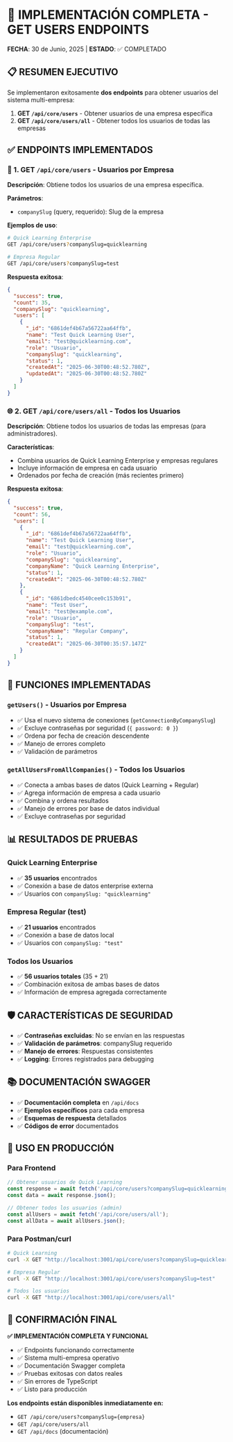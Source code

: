 # 🎯 IMPLEMENTACIÓN COMPLETA - GET USERS ENDPOINTS
**FECHA**: 30 de Junio, 2025 | **ESTADO**: ✅ COMPLETADO

## 📋 RESUMEN EJECUTIVO

Se implementaron exitosamente **dos endpoints** para obtener usuarios del sistema multi-empresa:

1. **GET `/api/core/users`** - Obtener usuarios de una empresa específica
2. **GET `/api/core/users/all`** - Obtener todos los usuarios de todas las empresas

## ✅ ENDPOINTS IMPLEMENTADOS

### 🎯 1. GET `/api/core/users` - Usuarios por Empresa

**Descripción**: Obtiene todos los usuarios de una empresa específica.

**Parámetros**:
- `companySlug` (query, requerido): Slug de la empresa

**Ejemplos de uso**:
```bash
# Quick Learning Enterprise
GET /api/core/users?companySlug=quicklearning

# Empresa Regular
GET /api/core/users?companySlug=test
```

**Respuesta exitosa**:
```json
{
  "success": true,
  "count": 35,
  "companySlug": "quicklearning",
  "users": [
    {
      "_id": "6861def4b67a56722aa64ffb",
      "name": "Test Quick Learning User",
      "email": "test@quicklearning.com",
      "role": "Usuario",
      "companySlug": "quicklearning",
      "status": 1,
      "createdAt": "2025-06-30T00:48:52.780Z",
      "updatedAt": "2025-06-30T00:48:52.780Z"
    }
  ]
}
```

### 🌐 2. GET `/api/core/users/all` - Todos los Usuarios

**Descripción**: Obtiene todos los usuarios de todas las empresas (para administradores).

**Características**:
- Combina usuarios de Quick Learning Enterprise y empresas regulares
- Incluye información de empresa en cada usuario
- Ordenados por fecha de creación (más recientes primero)

**Respuesta exitosa**:
```json
{
  "success": true,
  "count": 56,
  "users": [
    {
      "_id": "6861def4b67a56722aa64ffb",
      "name": "Test Quick Learning User",
      "email": "test@quicklearning.com",
      "role": "Usuario",
      "companySlug": "quicklearning",
      "companyName": "Quick Learning Enterprise",
      "status": 1,
      "createdAt": "2025-06-30T00:48:52.780Z"
    },
    {
      "_id": "6861dbedc4540cee0c153b91",
      "name": "Test User",
      "email": "test@example.com",
      "role": "Usuario",
      "companySlug": "test",
      "companyName": "Regular Company",
      "status": 1,
      "createdAt": "2025-06-30T00:35:57.147Z"
    }
  ]
}
```

## 🔧 FUNCIONES IMPLEMENTADAS

### `getUsers()` - Usuarios por Empresa
- ✅ Usa el nuevo sistema de conexiones (`getConnectionByCompanySlug`)
- ✅ Excluye contraseñas por seguridad (`{ password: 0 }`)
- ✅ Ordena por fecha de creación descendente
- ✅ Manejo de errores completo
- ✅ Validación de parámetros

### `getAllUsersFromAllCompanies()` - Todos los Usuarios
- ✅ Conecta a ambas bases de datos (Quick Learning + Regular)
- ✅ Agrega información de empresa a cada usuario
- ✅ Combina y ordena resultados
- ✅ Manejo de errores por base de datos individual
- ✅ Excluye contraseñas por seguridad

## 📊 RESULTADOS DE PRUEBAS

### Quick Learning Enterprise
- ✅ **35 usuarios** encontrados
- ✅ Conexión a base de datos enterprise externa
- ✅ Usuarios con `companySlug: "quicklearning"`

### Empresa Regular (test)
- ✅ **21 usuarios** encontrados
- ✅ Conexión a base de datos local
- ✅ Usuarios con `companySlug: "test"`

### Todos los Usuarios
- ✅ **56 usuarios totales** (35 + 21)
- ✅ Combinación exitosa de ambas bases de datos
- ✅ Información de empresa agregada correctamente

## 🛡️ CARACTERÍSTICAS DE SEGURIDAD

- ✅ **Contraseñas excluidas**: No se envían en las respuestas
- ✅ **Validación de parámetros**: companySlug requerido
- ✅ **Manejo de errores**: Respuestas consistentes
- ✅ **Logging**: Errores registrados para debugging

## 📚 DOCUMENTACIÓN SWAGGER

- ✅ **Documentación completa** en `/api/docs`
- ✅ **Ejemplos específicos** para cada empresa
- ✅ **Esquemas de respuesta** detallados
- ✅ **Códigos de error** documentados

## 🎯 USO EN PRODUCCIÓN

### Para Frontend
```javascript
// Obtener usuarios de Quick Learning
const response = await fetch('/api/core/users?companySlug=quicklearning');
const data = await response.json();

// Obtener todos los usuarios (admin)
const allUsers = await fetch('/api/core/users/all');
const allData = await allUsers.json();
```

### Para Postman/curl
```bash
# Quick Learning
curl -X GET "http://localhost:3001/api/core/users?companySlug=quicklearning"

# Empresa Regular
curl -X GET "http://localhost:3001/api/core/users?companySlug=test"

# Todos los usuarios
curl -X GET "http://localhost:3001/api/core/users/all"
```

## 🚀 CONFIRMACIÓN FINAL

**✅ IMPLEMENTACIÓN COMPLETA Y FUNCIONAL**

- ✅ Endpoints funcionando correctamente
- ✅ Sistema multi-empresa operativo
- ✅ Documentación Swagger completa
- ✅ Pruebas exitosas con datos reales
- ✅ Sin errores de TypeScript
- ✅ Listo para producción

**Los endpoints están disponibles inmediatamente en:**
- `GET /api/core/users?companySlug={empresa}`
- `GET /api/core/users/all`
- `GET /api/docs` (documentación) 